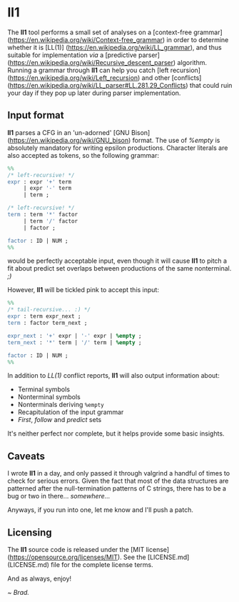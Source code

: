 
# ll1

The **ll1** tool performs a small set of analyses on a
[context-free grammar] (https://en.wikipedia.org/wiki/Context-free_grammar)
in order to determine whether it is
[LL(1)] (https://en.wikipedia.org/wiki/LL_grammar), and thus suitable
for implementation _via_ a
[predictive parser] (https://en.wikipedia.org/wiki/Recursive_descent_parser)
algorithm. Running a grammar through **ll1** can help you catch
[left recursion] (https://en.wikipedia.org/wiki/Left_recursion) and other
[conflicts] (https://en.wikipedia.org/wiki/LL_parser#LL.281.29_Conflicts)
that could ruin your day if they pop up later during parser implementation.

## Input format

**ll1** parses a CFG in an 'un-adorned'
[GNU Bison] (https://en.wikipedia.org/wiki/GNU_bison) format. The use of
_%empty_ is absolutely mandatory for writing epsilon productions. Character
literals are also accepted as tokens, so the following grammar:

```yacc
%%
/* left-recursive! */
expr : expr '+' term
     | expr '-' term
     | term ;

/* left-recursive! */
term : term '*' factor
     | term '/' factor
     | factor ;

factor : ID | NUM ;
%%
```

would be perfectly acceptable input, even though it will cause **ll1**
to pitch a fit about predict set overlaps between productions of the
same nonterminal. _;)_

However, **ll1** will be tickled pink to accept this input:

```yacc
%%
/* tail-recursive... :) */
expr : term expr_next ;
term : factor term_next ;

expr_next : '+' expr | '-' expr | %empty ;
term_next : '*' term | '/' term | %empty ;

factor : ID | NUM ;
%%
```

In addition to _LL(1)_ conflict reports, **ll1** will also output information
about:

 * Terminal symbols
 * Nonterminal symbols
 * Nonterminals deriving `%empty`
 * Recapitulation of the input grammar
 * _First_, _follow_ and _predict_ sets

It's neither perfect nor complete, but it helps provide some basic insights.

## Caveats

I wrote **ll1** in a day, and only passed it through valgrind a handful of
times to check for serious errors. Given the fact that most of the data
structures are patterned after the null-termination patterns of C strings,
there has to be a bug or two in there... _somewhere..._

Anyways, if you run into one, let me know and I'll push a patch.

## Licensing

The **ll1** source code is released under the
[MIT license] (https://opensource.org/licenses/MIT). See the
[LICENSE.md] (LICENSE.md) file for the complete license terms.

And as always, enjoy!

*~ Brad.*

